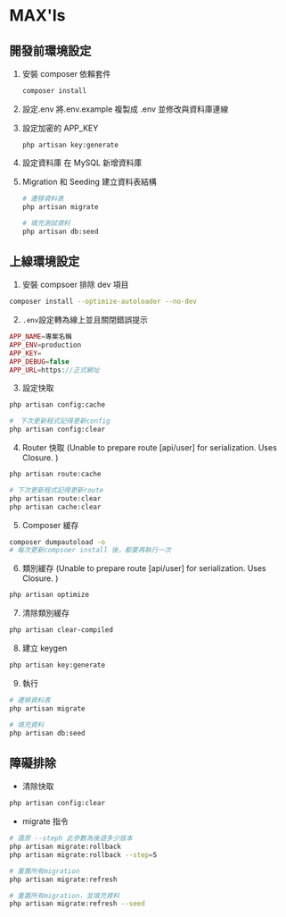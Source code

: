 # MAX'Is

## 開發前環境設定

1. 安裝 composer 依賴套件

   ```bash
   composer install
   ```

2. 設定.env
   將.env.example 複製成 .env 並修改與資料庫連線

3. 設定加密的 APP_KEY

   ```bash=
   php artisan key:generate
   ```

4. 設定資料庫
   在 MySQL 新增資料庫

5. Migration 和 Seeding 建立資料表結構

   ```bash
   # 遷移資料表
   php artisan migrate

   # 填充測試資料
   php artisan db:seed
   ```

## 上線環境設定

1. 安裝 compsoer 排除 dev 項目

```bash
composer install --optimize-autoloader --no-dev
```

2. `.env`設定轉為線上並且關閉錯誤提示

```php
APP_NAME=專案名稱
APP_ENV=production
APP_KEY=
APP_DEBUG=false
APP_URL=https://正式網址
```

3. 設定快取

```bash
php artisan config:cache

#　下次更新程式記得更新config
php artisan config:clear
```

4. Router 快取 (Unable to prepare route [api/user] for serialization. Uses Closure.  )

```bash
php artisan route:cache

# 下次更新程式記得更新route
php artisan route:clear
php artisan cache:clear
```

5. Composer 緩存

```bash
composer dumpautoload -o
# 每次更新compsoer install 後，都要再執行一次
```

6. 類別緩存 (Unable to prepare route [api/user] for serialization. Uses Closure.  )

```bash
php artisan optimize
```

7. 清除類別緩存

```bash
php artisan clear-compiled
```

8. 建立 keygen

```bash
php artisan key:generate
```

9. 執行

```bash
# 遷移資料表
php artisan migrate

# 填充資料
php artisan db:seed
```

## 障礙排除

- 清除快取

```bash
php artisan config:clear
```

- migrate 指令

```bash
# 還原 --steph 此參數為後退多少版本
php artisan migrate:rollback
php artisan migrate:rollback --step=5

# 重置所有migration
php artisan migrate:refresh

# 重置所有migration，並填充資料
php artisan migrate:refresh --seed
```

